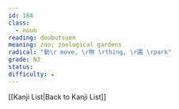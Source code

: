 ```yaml
---
id: 184
class:
  - noun
reading: doubutsuen
meaning: zoo; zoological gardens
radical: "動\r move, \r物 \rthing, \r園 \rpark"
grade: N3
status:
difficulty: ★
---
```

[[Kanji List|Back to Kanji List]]